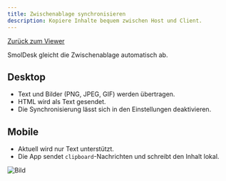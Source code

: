 ```yaml
---
title: Zwischenablage synchronisieren
description: Kopiere Inhalte bequem zwischen Host und Client.
---
```


[Zurück zum Viewer](./viewer.md)

SmolDesk gleicht die Zwischenablage automatisch ab.

## Desktop

- Text und Bilder (PNG, JPEG, GIF) werden übertragen.
- HTML wird als Text gesendet.
- Die Synchronisierung lässt sich in den Einstellungen deaktivieren.

## Mobile

- Aktuell wird nur Text unterstützt.
- Die App sendet `clipboard`-Nachrichten und schreibt den Inhalt lokal.

![Bild]()

